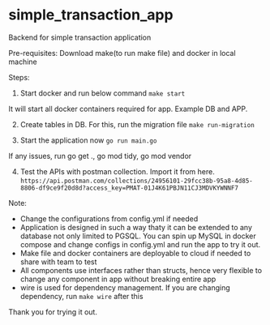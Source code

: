 # simple_transaction_app
Backend for simple transaction application 

Pre-requisites:
Download make(to run make file) and docker in local machine

Steps:
1. Start docker and run below command
`make start`

It will start all docker containers required for app. Example DB and APP.

2. Create tables in DB. For this, run the migration file
`make run-migration`

3. Start the application now
`go run main.go`

If any issues, run go get ., go mod tidy, go mod vendor

4. Test the APIs with postman collection. Import it from here.
`https://api.postman.com/collections/24956101-29fcc38b-95a8-4d85-8806-df9ce9f20d8d?access_key=PMAT-01J4K61PBJN11CJ3MDVKYWNNF7`

Note:
- Change the configurations from config.yml if needed
- Application is designed in such a way thaty it can be extended to any database not only limited to PGSQL. You can spin up MySQL in docker compose and change configs in config.yml and run the app to try it out.
- Make file and docker containers are deployable to cloud if needed to share with team to test
- All components use interfaces rather than structs, hence very flexible to change any component in app without breaking entire app
- wire is used for dependency management. If you are changing dependency, run `make wire` after this

Thank you for trying it out.

